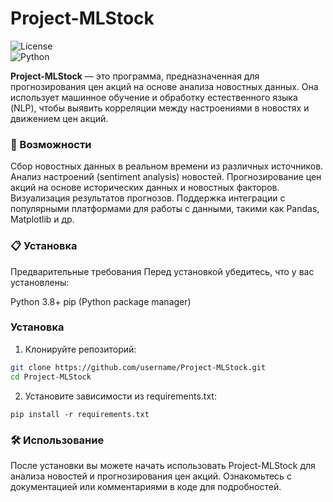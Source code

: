 # Project-MLStock

![License](https://img.shields.io/badge/license-MIT-blue.svg)  
![Python](https://img.shields.io/badge/python-3.8%2B-brightgreen.svg)  

**Project-MLStock** — это программа, предназначенная для прогнозирования цен акций на основе анализа новостных данных. Она использует машинное обучение и обработку естественного языка (NLP), чтобы выявить корреляции между настроениями в новостях и движением цен акций.

### 🚀 Возможности
Сбор новостных данных в реальном времени из различных источников.
Анализ настроений (sentiment analysis) новостей.
Прогнозирование цен акций на основе исторических данных и новостных факторов.
Визуализация результатов прогнозов.
Поддержка интеграции с популярными платформами для работы с данными, такими как Pandas, Matplotlib и др.

### 📋 Установка
Предварительные требования
Перед установкой убедитесь, что у вас установлены:

Python 3.8+
pip (Python package manager)
### Установка

1. Клонируйте репозиторий:

```bash
git clone https://github.com/username/Project-MLStock.git
cd Project-MLStock
```
2. Установите зависимости из requirements.txt:

```
pip install -r requirements.txt
```

### 🛠 Использование
После установки вы можете начать использовать Project-MLStock для анализа новостей и прогнозирования цен акций. Ознакомьтесь с документацией или комментариями в коде для подробностей.


